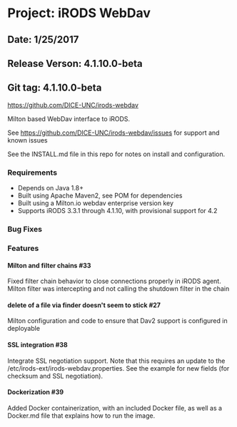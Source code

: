 # Project: iRODS WebDav
## Date: 1/25/2017
## Release Verson: 4.1.10.0-beta
## Git tag: 4.1.10.0-beta


https://github.com/DICE-UNC/irods-webdav

Milton based WebDav interface to iRODS.  

See https://github.com/DICE-UNC/irods-webdav/issues for support and known issues

See the INSTALL.md file in this repo for notes on install and configuration.


### Requirements

* Depends on Java 1.8+
* Built using Apache Maven2, see POM for dependencies
* Built using a Milton.io webdav enterprise version key
* Supports iRODS 3.3.1 through 4.1.10, with provisional support for 4.2

### Bug Fixes

### Features


####  Milton and filter chains #33 

Fixed filter chain behavior to close connections properly in iRODS agent.  Milton filter was intercepting and not calling the shutdown filter in the chain

####  delete of a file via finder doesn't seem to stick #27 

Milton configuration and code to ensure that Dav2 support is configured in deployable

#### SSL integration #38

Integrate SSL negotiation support.  Note that this requires an update to the /etc/irods-ext/irods-webdav.properties.  See the example for new fields (for checksum and SSL negotiation).
 
####  Dockerization #39 

Added Docker containerization, with an included Docker file, as well as a Docker.md file that explains how to run the image.  
